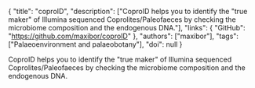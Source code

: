 {
  "title": "coproID",
  "description": ["CoproID helps you to identify the \"true maker\" of Illumina sequenced Coprolites/Paleofaeces by checking the microbiome composition and the endogenous DNA."],
  "links": {
    "GitHub": "https://github.com/maxibor/coproID"
  },
  "authors": ["maxibor"],
  "tags": ["Palaeoenvironment and palaeobotany"],
  "doi": null
}

<!-- Generated by csv2md.R – do not edit by hand -->

CoproID helps you to identify the "true maker" of Illumina sequenced Coprolites/Paleofaeces by checking the microbiome composition and the endogenous DNA.
